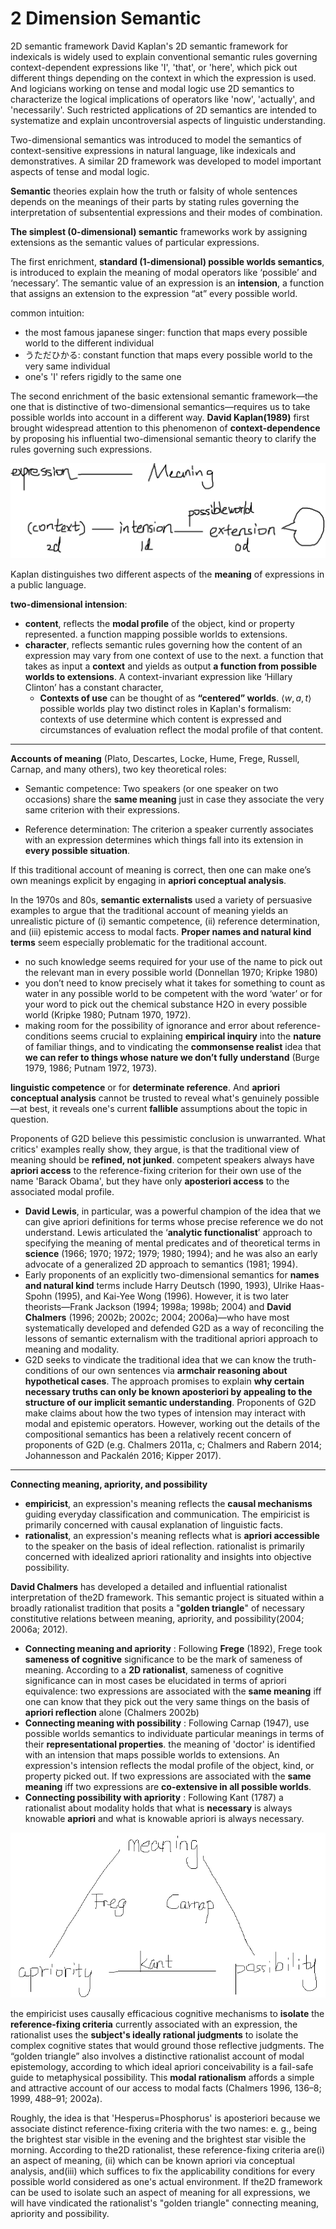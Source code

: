 

# 2 Dimension Semantic
2D semantic framework David Kaplan's 2D semantic framework for indexicals is widely used to explain conventional semantic rules governing context-dependent expressions like 'I', 'that', or 'here', which pick out different things depending on the context in which the expression is used. And logicians working on tense and modal logic use 2D semantics to characterize the logical implications of operators like 'now', 'actually', and 'necessarily'. Such restricted applications of 2D semantics are intended to systematize and explain uncontroversial aspects of linguistic understanding.

Two-dimensional semantics was introduced to model the semantics of context-sensitive expressions in natural language, like indexicals and demonstratives. A similar 2D framework was developed to model important aspects of tense and modal logic. 

**Semantic** theories explain how the truth or falsity of whole sentences depends on the meanings of their parts by stating rules governing the interpretation of subsentential expressions and their modes of combination.

**The simplest (0-dimensional) semantic** frameworks work by assigning extensions as the semantic values of particular expressions. 

The first enrichment, **standard (1-dimensional) possible worlds semantics**, is introduced to explain the meaning of modal operators like ‘possible’ and ‘necessary’. The semantic value of an expression is an **intension**, a function that assigns an extension to the expression “at” every possible world.

common intuition:
- the most famous japanese singer: function that maps every possible world to the different individual
- うただひかる: constant function that maps every possible world to the very same individual
- one's 'I' refers rigidly to the same one

The second enrichment of the basic extensional semantic framework—the one that is distinctive of two-dimensional semantics—requires us to take possible worlds into account in a different way. **David Kaplan(1989)** first brought widespread attention to this phenomenon of **context-dependence** by proposing his influential two-dimensional semantic theory to clarify the rules governing such expressions.

![2dintension](2dintension.png)

Kaplan distinguishes two different aspects of the **meaning** of expressions in a public language. 

**two-dimensional intension**:

- **content**, reflects the **modal profile** of the object, kind or property represented. a function mapping possible worlds to extensions.
- **character**, reflects semantic rules governing how the content of an expression may vary from one context of use to the next. a function that takes as input a **context** and yields as output **a function from possible worlds to extensions**. A context-invariant expression like ‘Hillary Clinton’ has a constant character, 
  - **Contexts of use** can be thought of as **“centered” worlds**. $\langle w,a,t\rangle$ possible worlds play two distinct roles in Kaplan's formalism: contexts of use determine which content is expressed and circumstances of evaluation reflect the modal profile of that content.

---

**Accounts of meaning** (Plato, Descartes, Locke, Hume, Frege, Russell, Carnap, and many others), two key theoretical roles:

- Semantic competence: Two speakers (or one speaker on two occasions) share the **same meaning** just in case they associate the very same criterion with their expressions.

- Reference determination: The criterion a speaker currently associates with an expression determines which things fall into its extension in **every possible situation**.

If this traditional account of meaning is correct, then one can make one’s own meanings explicit by engaging in **apriori conceptual analysis**.

In the 1970s and 80s, **semantic externalists** used a variety of persuasive examples to argue that the traditional account of meaning yields an unrealistic picture of (i) semantic competence, (ii) reference determination, and (iii) epistemic access to modal facts. **Proper names and natural kind terms** seem especially problematic for the traditional account.
- no such knowledge seems required for your use of the name to pick out the relevant man in every possible world (Donnellan 1970; Kripke 1980)
- you don’t need to know precisely what it takes for something to count as water in any possible world to be competent with the word ‘water’ or for your word to pick out the chemical substance H2O in every possible world (Kripke 1980; Putnam 1970, 1972).
- making room for the possibility of ignorance and error about reference-conditions seems crucial to explaining **empirical inquiry** into the **nature** of familiar things, and to vindicating the **commonsense realist** idea that **we can refer to things whose nature we don’t fully understand** (Burge 1979, 1986; Putnam 1972, 1973). 

**linguistic competence** or for **determinate reference**. And **apriori conceptual analysis** cannot be trusted to reveal what's genuinely possible—at best, it reveals one's current **fallible** assumptions about the topic in question.

Proponents of G2D believe this pessimistic conclusion is unwarranted. What critics' examples really show, they argue, is that the traditional view of meaning should be **refined, not junked**. competent speakers always have **apriori access** to the reference-fixing criterion for their own use of the name 'Barack Obama', but they have only **aposteriori access** to the associated modal profile. 
-  **David Lewis**, in particular, was a powerful champion of the idea that we can give apriori definitions for terms whose precise reference we do not understand. Lewis articulated the ‘**analytic functionalist**’ approach to specifying the meaning of mental predicates and of theoretical terms in **science** (1966; 1970; 1972; 1979; 1980; 1994); and he was also an early advocate of a generalized 2D approach to semantics (1981; 1994).
- Early proponents of an explicitly two-dimensional semantics for **names and natural kind** terms include Harry Deutsch (1990, 1993), Ulrike Haas-Spohn (1995), and Kai-Yee Wong (1996). However, it is two later theorists—Frank Jackson (1994; 1998a; 1998b; 2004) and **David Chalmers** (1996; 2002b; 2002c; 2004; 2006a)—who have most systematically developed and defended G2D as a way of reconciling the lessons of semantic externalism with the traditional apriori approach to meaning and modality.
- G2D seeks to vindicate the traditional idea that we can know the truth-conditions of our own sentences via **armchair reasoning about hypothetical cases**. The approach promises to explain **why certain necessary truths can only be known aposteriori by appealing to the structure of our implicit semantic understanding**. Proponents of G2D make claims about how the two types of intension may interact with modal and epistemic operators. However, working out the details of the compositional semantics has been a relatively recent concern of proponents of G2D (e.g. Chalmers 2011a, c; Chalmers and Rabern 2014; Johannesson and Packalén 2016; Kipper 2017).

----

**Connecting meaning, apriority, and possibility**

- **empiricist**, an expression's meaning reflects the **causal mechanisms** guiding everyday classification and communication. The empiricist is primarily concerned with causal explanation of linguistic facts. 
- **rationalist**, an expression's meaning reflects what is **apriori accessible** to the speaker on the basis of ideal reflection. rationalist is primarily concerned with idealized apriori rationality and insights into objective possibility.

**David Chalmers** has developed a detailed and influential rationalist interpretation of the2D framework. This semantic project is situated within a broadly rationalist tradition that posits a "**golden triangle**" of necessary constitutive relations between meaning, apriority, and possibility(2004; 2006a; 2012).

- **Connecting meaning and apriority** : Following **Frege** (1892), Frege took **sameness of cognitive** significance to be the mark of sameness of meaning. According to a **2D rationalist**, sameness of cognitive significance can in most cases be elucidated in terms of apriori equivalence: two expressions are associated with the **same meaning** iff one can know that they pick out the very same things on the basis of **apriori reflection** alone (Chalmers 2002b)
- **Connecting meaning with possibility** : Following Carnap (1947), use possible worlds semantics to individuate particular meanings in terms of their **representational properties**. the meaning of 'doctor' is identified with an intension that maps possible worlds to extensions. An expression's intension reflects the modal profile of the object, kind, or property picked out. If two expressions are associated with the **same meaning** iff two expressions are **co-extensive in all possible worlds**.
-  **Connecting possibility with apriority** : Following Kant (1787) a rationalist about modality holds that what is **necessary** is always knowable **apriori** and what is knowable apriori is always necessary.

![triangle](triangle.png)

the empiricist uses causally efficacious cognitive mechanisms to **isolate** the **reference-fixing criteria** currently associated with an expression, the rationalist uses the **subject's ideally rational judgments** to isolate the complex cognitive states that would ground those reflective judgments. The “golden triangle” also involves a distinctive rationalist account of modal epistemology, according to which ideal apriori conceivability is a fail-safe guide to metaphysical possibility. This **modal rationalism** affords a simple and attractive account of our access to modal facts (Chalmers 1996, 136–8; 1999, 488–91; 2002a).

Roughly, the idea is that 'Hesperus=Phosphorus' is aposteriori because we associate distinct reference-fixing criteria with the two names: e. g., being the brightest star visible in the evening and the brightest star visible the morning. According to the2D rationalist, these reference-fixing criteria are(i) an aspect of meaning, (ii) which can be known apriori via conceptual analysis, and(iii) which suffices to fix the applicability conditions for every possible world considered as one's actual environment. If the2D framework can be used to isolate such an aspect of meaning for all expressions, we will have vindicated the rationalist's "golden triangle" connecting meaning, apriority and possibility.

